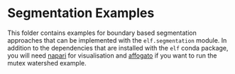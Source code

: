 # Segmentation Examples

This folder contains examples for boundary based segmentation approaches that can
be implemented with the `elf.segmentation` module.
In addition to the dependencies that are installed with the `elf` conda package,
you will need [napari](https://github.com/napari/napari) for visualisation and
[affogato](https://github.com/constantinpape/affogato) if you want to run the mutex watershed example.

